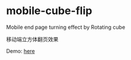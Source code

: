 mobile-cube-flip
================

Mobile end page turning effect by Rotating cube

移动端立方体翻页效果

Demo: [here](http:hanggi.me/t/cube/ "Cube flip")

